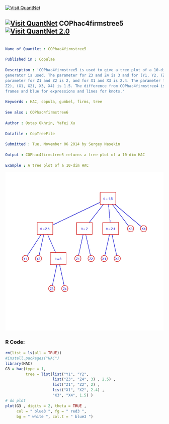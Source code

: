 
[<img src="https://github.com/QuantLet/Styleguide-and-FAQ/blob/master/pictures/banner.png" width="888" alt="Visit QuantNet">](http://quantlet.de/)

## [<img src="https://github.com/QuantLet/Styleguide-and-FAQ/blob/master/pictures/qloqo.png" alt="Visit QuantNet">](http://quantlet.de/) **COPhac4firmstree5** [<img src="https://github.com/QuantLet/Styleguide-and-FAQ/blob/master/pictures/QN2.png" width="60" alt="Visit QuantNet 2.0">](http://quantlet.de/)

```yaml

Name of Quantlet : COPhac4firmstree5

Published in : Copulae

Description : 'COPhac4firmstree5 is used to give a tree plot of a 10-dim HAC, where the Gumbel
generator is used. The parameter for Z3 and Z4 is 3 and for (Y1, Y2, (Z3, Z4)) is 2.5. The
parameter for Z1 and Z2 is 2, and for X1 and X3 is 2.4. The parameter for ((Y1, Y2, (Z3, Z4)), (Z1,
Z2), (X1, X2), X3, X4) is 1.5. The difference from COPhac4firmstree4 is employing colours, red for
frames and blue for expressions and lines for knots.'

Keywords : HAC, copula, gumbel, firms, tree

See also : COPhac4firmstree6

Author : Ostap Okhrin, Yafei Xu

Datafile : CopTreeFile

Submitted : Tue, November 06 2014 by Sergey Nasekin

Output : COPhac4firmstree5 returns a tree plot of a 10-dim HAC

Example : A tree plot of a 10-dim HAC

```

![Picture1](COPhac4firmstree5.png)


### R Code:
```r
rm(list = ls(all = TRUE))
#install.packages("HAC")
library(HAC)
G3 = hac(type = 1,
         tree = list(list("Y1", "Y2",
                     list("Z3", "Z4", 3) , 2.5) ,
                     list("Z1", "Z2", 2) ,
                     list("X1", "X2", 2.4) ,
                     "X3", "X4", 1.5) )
# do plot
plot(G3 , digits = 2, theta = TRUE ,
     col = " blue3 ", fg = " red3 ",
     bg = " white ", col.t = " blue3 ")
```
